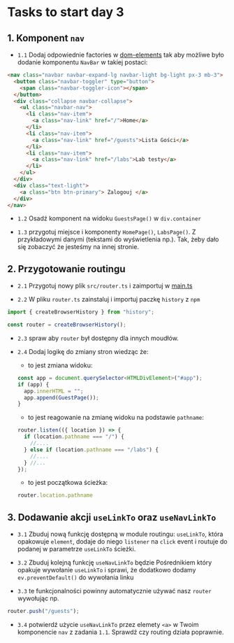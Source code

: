 # Tasks to start day 3

## 1. Komponent `nav`

- `1.1` Dodaj odpowiednie factories w [dom-elements](./party-guests/src/common/dom-elements.js) tak aby możliwe było dodanie komponentu `NavBar` w takiej postaci:

```html
<nav class="navbar navbar-expand-lg navbar-light bg-light px-3 mb-3">
  <button class="navbar-toggler" type="button">
    <span class="navbar-toggler-icon"></span>
  </button>
  <div class="collapse navbar-collapse">
    <ul class="navbar-nav">
      <li class="nav-item">
        <a class="nav-link" href="/">Home</a>
      </li>
      <li class="nav-item">
        <a class="nav-link" href="/guests">Lista Gości</a>
      </li>
      <li class="nav-item">
        <a class="nav-link" href="/labs">Lab testy</a>
      </li>
    </ul>
  </div>
  <div class="text-light">
    <a class="btn btn-primary"> Zalogouj </a>
  </div>
</nav>
```

- `1.2` Osadź komponent na widoku `GuestsPage()` w `div.container`

- `1.3` przygotuj miejsce i komponenty `HomePage()`, `LabsPage()`. Z przykładowymi danymi (tekstami do wyświetlenia np.). Tak, żeby dało się zobaczyć że jesteśmy na innej stronie.

## 2. Przygotowanie routingu

- `2.1` Przygotuj nowy plik `src/router.ts` i zaimportuj w [main.ts](./party-guests/src/main.ts)

- `2.2` W pliku `router.ts` zainstaluj i importuj paczkę `history` z `npm`

```typescript
import { createBrowserHistory } from "history";

const router = createBrowserHistory();
```

- `2.3` spraw aby `router` był dostępny dla innych moudłów.

- `2.4` Dodaj logikę do zmiany stron wiedząc że:

  - to jest zmiana widoku:

  ```typescript
  const app = document.querySelector<HTMLDivElement>("#app");
  if (app) {
    app.innerHTML = "";
    app.append(GuestPage());
  }
  ```

  - to jest reagowanie na zmianę widoku na podstawie `pathname`:

  ```typescript
  router.listen(({ location }) => {
    if (location.pathname === "/") {
      //....
    } else if (location.pathname === "/labs") {
      //....
    } //...
  });
  ```

  - to jest początkowa ścieżka:

  ```typescript
  router.location.pathname
  ```

## 3. Dodawanie akcji `useLinkTo` oraz `useNavLinkTo`

- `3.1` Zbuduj nową funkcję dostępną w module routingu: `useLinkTo`, która opakowuje `element`, dodaje do niego `listener` na `click` event i routuje do podanej w parametrze `useLinkTo` ścieżki.

- `3.2` Zbuduj kolejną funkcję `useNavLinkTo` będzie Pośrednikiem który opakuje wywołanie `useLinkTo` i sprawi, że dodatkowo dodamy `ev.preventDefault()` do wywołania linku

- `3.3` te funkcjonalności powinny automatycznie używać nasz `router` wywołując np.

```typescript
router.push("/guests");
```

- `3.4` potwierdź użycie `useNavLinkTo` przez elemety `<a>` w Twoim komponencie `nav` z zadania `1.1`. Sprawdź czy routing działa poprawnie.



